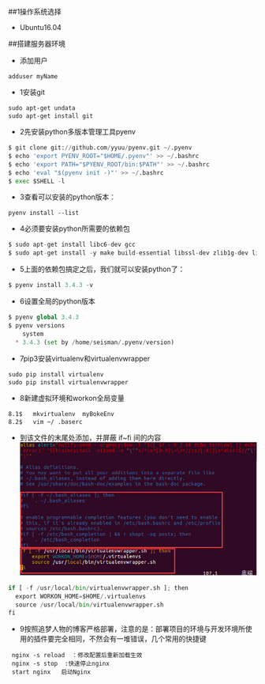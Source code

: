 ##1操作系统选择
 - Ubuntu16.04
 
##搭建服务器环境
 - 添加用户
 ```
 adduser myName
 ```
 - 1安装git
 ```
 sudo apt-get undata
 sudo apt-get install git
 ```
 - 2先安装python多版本管理工具pyenv
 ```python
 $ git clone git://github.com/yyuu/pyenv.git ~/.pyenv
$ echo 'export PYENV_ROOT="$HOME/.pyenv"' >> ~/.bashrc
$ echo 'export PATH="$PYENV_ROOT/bin:$PATH"' >> ~/.bashrc
$ echo 'eval "$(pyenv init -)"' >> ~/.bashrc
$ exec $SHELL -l
 
 ```
 - 3查看可以安装的python版本：
 ```
 pyenv install --list
 ```
 - 4必须要安装python所需要的依赖包
 ```python
 $ sudo apt-get install libc6-dev gcc
$ sudo apt-get install -y make build-essential libssl-dev zlib1g-dev libbz2-dev libreadline-dev libsqlite3-dev wget curl llvm
 ```
 - 5上面的依赖包搞定之后，我们就可以安装python了：
 ```python
 $ pyenv install 3.4.3 -v
 ```
 - 6设置全局的python版本
 ```python
 $ pyenv global 3.4.3
 $ pyenv versions
     system
   * 3.4.3 (set by /home/seisman/.pyenv/version)
 
 ```
 
 - 7pip3安装virtualenv和virtualenvwrapper
 
 ```
 sudo pip install virtualenv
 sudo pip install virtualenvwrapper
 ```
 
 - 8新建虚拟环境和workon全局变量
 ```
 8.1$   mkvirtualenv  myBokeEnv
 8.2$   vim ~/ .baserc
 ```
  - 到该文件的末尾处添加，并屏蔽 if~fi 间的内容
  ![](/assets/20150421001110213.jpeg)
  ```python
  if [ -f /usr/local/bin/virtualenvwrapper.sh ]; then
    export WORKON_HOME=$HOME/.virtualenvs
    source /usr/local/bin/virtualenvwrapper.sh
  fi
  ```

 - 9按照追梦人物的博客严格部署，注意的是：部署项目的环境与开发环境所使用的插件要完全相同，不然会有一堆错误，几个常用的快捷键
 ```
  nginx -s reload  ：修改配置后重新加载生效
  nginx -s stop  :快速停止nginx
  start nginx   启动Nginx  
 ```
 
 